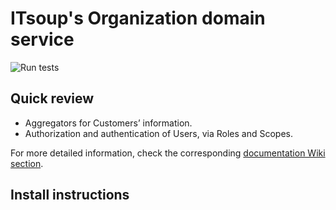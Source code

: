 # ITsoup's Organization domain service

![Run tests](https://github.com/itsoup/organization/workflows/Run%20tests/badge.svg)

## Quick review

* Aggregators for Customers’ information.
* Authorization and authentication of Users, via Roles and Scopes.

For more detailed information, check the corresponding [documentation Wiki section](https://github.com/itsoup/documentation/wiki/Organization).

## Install instructions
